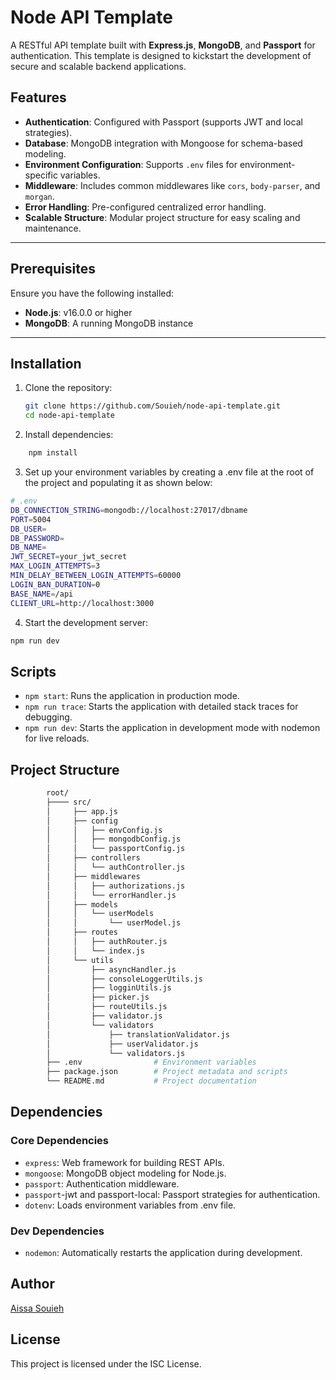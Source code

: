 # Node API Template

A RESTful API template built with **Express.js**, **MongoDB**, and **Passport** for authentication. This template is designed to kickstart the development of secure and scalable backend applications.

## Features

- **Authentication**: Configured with Passport (supports JWT and local strategies).
- **Database**: MongoDB integration with Mongoose for schema-based modeling.
- **Environment Configuration**: Supports `.env` files for environment-specific variables.
- **Middleware**: Includes common middlewares like `cors`, `body-parser`, and `morgan`.
- **Error Handling**: Pre-configured centralized error handling.
- **Scalable Structure**: Modular project structure for easy scaling and maintenance.

---

## Prerequisites

Ensure you have the following installed:

- **Node.js**: v16.0.0 or higher
- **MongoDB**: A running MongoDB instance

---

## Installation

1. Clone the repository:

   ```bash
   git clone https://github.com/Souieh/node-api-template.git
   cd node-api-template
   ```

2. Install dependencies:

```bash
    npm install
```

3.  Set up your environment variables by creating a .env file at the root of the project and populating it as shown below:

```bash
# .env
DB_CONNECTION_STRING=mongodb://localhost:27017/dbname
PORT=5004
DB_USER=
DB_PASSWORD=
DB_NAME=
JWT_SECRET=your_jwt_secret
MAX_LOGIN_ATTEMPTS=3
MIN_DELAY_BETWEEN_LOGIN_ATTEMPTS=60000
LOGIN_BAN_DURATION=0
BASE_NAME=/api
CLIENT_URL=http://localhost:3000
```

4.  Start the development server:

```bash
npm run dev
```

## Scripts

- `npm start`: Runs the application in production mode.
- `npm run trace`: Starts the application with detailed stack traces for debugging.
- `npm run dev`: Starts the application in development mode with nodemon for live reloads.

## Project Structure

```bash
        root/
        ├──── src/
        │     ├── app.js
        │     ├── config
        │     │   ├── envConfig.js
        │     │   ├── mongodbConfig.js
        │     │   └── passportConfig.js
        │     ├── controllers
        │     │   └── authController.js
        │     ├── middlewares
        │     │   ├── authorizations.js
        │     │   └── errorHandler.js
        │     ├── models
        │     │   └── userModels
        │     │       └── userModel.js
        │     ├── routes
        │     │   ├── authRouter.js
        │     │   └── index.js
        │     └── utils
        │         ├── asyncHandler.js
        │         ├── consoleLoggerUtils.js
        │         ├── logginUtils.js
        │         ├── picker.js
        │         ├── routeUtils.js
        │         ├── validator.js
        │         └── validators
        │             ├── translationValidator.js
        │             ├── userValidator.js
        │             └── validators.js
        ├── .env                # Environment variables
        ├── package.json        # Project metadata and scripts
        └── README.md           # Project documentation
```

## Dependencies

### Core Dependencies

- `express`: Web framework for building REST APIs.
- `mongoose`: MongoDB object modeling for Node.js.
- `passport`: Authentication middleware.
- `passport`-jwt and passport-local: Passport strategies for authentication.
- `dotenv`: Loads environment variables from .env file.

### Dev Dependencies

- `nodemon`: Automatically restarts the application during development.

## Author

[Aissa Souieh](https://github.com/Souieh)

## License

This project is licensed under the ISC License.
